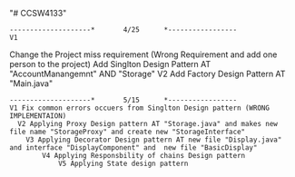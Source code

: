 "# CCSW4133" 

    --------------------*       4/25      *-----------------
    V1
Change the Project miss requirement (Wrong Requirement and add one person to the project)
Add Singlton Design Pattern AT "AccountManangemnt" AND "Storage" 
    V2
Add Factory Design Pattern AT "Main.java"



    --------------------*       5/15      *-----------------
    V1 Fix common errors occuers from Singlton Design pattern (WRONG IMPLEMENTAION)
      V2 Applying Proxy Design pattern AT "Storage.java" and makes new file name "StorageProxy" and create new "StorageInterface"
        V3 Applying Decorator Design pattern AT new file "Display.java" and interface "DisplayComponent" and  new file "BasicDisplay"
            V4 Applying Responsbility of chains Design pattern
                V5 Applying State design pattern
      
